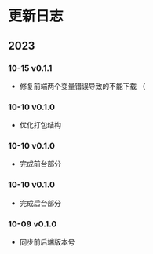 # 更新日志

## 2023

### 10-15 v0.1.1

- 修复前端两个变量错误导致的不能下载 （

### 10-10 v0.1.0

- 优化打包结构

### 10-10 v0.1.0

- 完成前台部分

### 10-10 v0.1.0

- 完成后台部分

### 10-09 v0.1.0

- 同步前后端版本号
